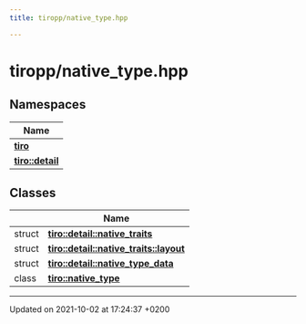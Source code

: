 ```yaml
---
title: tiropp/native_type.hpp

---
```


# tiropp/native_type.hpp



## Namespaces

| Name           |
| -------------- |
| **[tiro](/docs/api/namespaces/namespacetiro)**  |
| **[tiro::detail](/docs/api/namespaces/namespacetiro_1_1detail)**  |

## Classes

|                | Name           |
| -------------- | -------------- |
| struct | **[tiro::detail::native_traits](/docs/api/classes/structtiro_1_1detail_1_1native__traits)**  |
| struct | **[tiro::detail::native_traits::layout](/docs/api/classes/structtiro_1_1detail_1_1native__traits_1_1layout)**  |
| struct | **[tiro::detail::native_type_data](/docs/api/classes/structtiro_1_1detail_1_1native__type__data)**  |
| class | **[tiro::native_type](/docs/api/classes/classtiro_1_1native__type)**  |






-------------------------------

Updated on 2021-10-02 at 17:24:37 +0200
